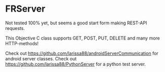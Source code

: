 FRServer
========
Not tested 100% yet, but seems a good start form making REST-API requests.

This Objective C class supports GET, POST, PUT, DELETE and many more HTTP-methods!

Check out https://github.com/larissa88/androidServerCommunication for android server classes.
Check out https://github.com/larissa88/PythonServer for a python test server.